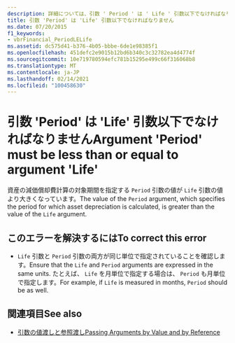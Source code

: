 ```yaml
---
description: 詳細については、引数 ' Period ' は ' Life ' 引数以下でなければなりません
title: 引数 'Period' は 'Life' 引数以下でなければなりません
ms.date: 07/20/2015
f1_keywords:
- vbrFinancial_PeriodLELife
ms.assetid: dc575d41-b376-4b05-bbbe-6de1e98385f1
ms.openlocfilehash: 451defc2e9015b12bd6b340c3c32782ea4d4774f
ms.sourcegitcommit: 10e719780594efc781b15295e499c66f316068b8
ms.translationtype: MT
ms.contentlocale: ja-JP
ms.lasthandoff: 02/14/2021
ms.locfileid: "100458630"
---
```

# <a name="argument-period-must-be-less-than-or-equal-to-argument-life"></a><span data-ttu-id="a283d-103">引数 'Period' は 'Life' 引数以下でなければなりません</span><span class="sxs-lookup"><span data-stu-id="a283d-103">Argument 'Period' must be less than or equal to argument 'Life'</span></span>

<span data-ttu-id="a283d-104">資産の減価償却費計算の対象期間を指定する `Period` 引数の値が `Life` 引数の値より大きくなっています。</span><span class="sxs-lookup"><span data-stu-id="a283d-104">The value of the `Period` argument, which specifies the period for which asset depreciation is calculated, is greater than the value of the `Life` argument.</span></span>  
  
## <a name="to-correct-this-error"></a><span data-ttu-id="a283d-105">このエラーを解決するには</span><span class="sxs-lookup"><span data-stu-id="a283d-105">To correct this error</span></span>  
  
- <span data-ttu-id="a283d-106">`Life` 引数と `Period` 引数の両方が同じ単位で指定されていることを確認します。</span><span class="sxs-lookup"><span data-stu-id="a283d-106">Ensure that the `Life` and `Period` arguments are expressed in the same units.</span></span> <span data-ttu-id="a283d-107">たとえば、 `Life` を月単位で指定する場合は、 `Period` も月単位で指定します。</span><span class="sxs-lookup"><span data-stu-id="a283d-107">For example, if `Life` is measured in months, `Period` should be as well.</span></span>  
  
## <a name="see-also"></a><span data-ttu-id="a283d-108">関連項目</span><span class="sxs-lookup"><span data-stu-id="a283d-108">See also</span></span>

- [<span data-ttu-id="a283d-109">引数の値渡しと参照渡し</span><span class="sxs-lookup"><span data-stu-id="a283d-109">Passing Arguments by Value and by Reference</span></span>](../programming-guide/language-features/procedures/passing-arguments-by-value-and-by-reference.md)
